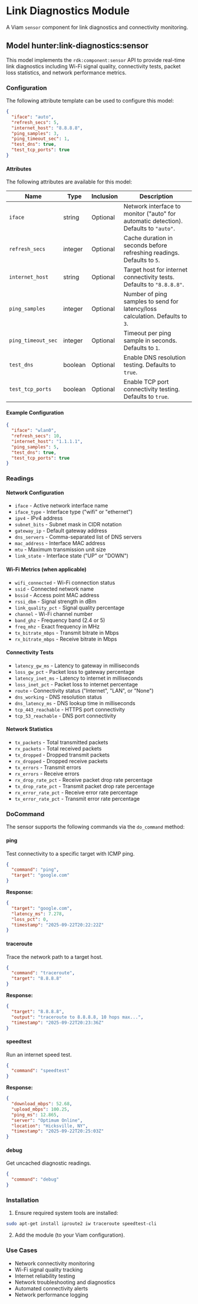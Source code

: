 # Link Diagnostics Module 

A Viam `sensor` component for link diagnostics and connectivity monitoring.

## Model hunter:link-diagnostics:sensor

This model implements the `rdk:component:sensor` API to provide real-time link diagnostics including Wi-Fi signal quality, connectivity tests, packet loss statistics, and network performance metrics.

### Configuration
The following attribute template can be used to configure this model:

```json
{
  "iface": "auto",
  "refresh_secs": 5,
  "internet_host": "8.8.8.8",
  "ping_samples": 3,
  "ping_timeout_sec": 1,
  "test_dns": true,
  "test_tcp_ports": true
}
```

#### Attributes

The following attributes are available for this model:

| Name          | Type   | Inclusion | Description                |
|---------------|--------|-----------|----------------------------|
| `iface` | string  | Optional  | Network interface to monitor ("auto" for automatic detection). Defaults to `"auto"`. |
| `refresh_secs` | integer | Optional  | Cache duration in seconds before refreshing readings. Defaults to `5`. |
| `internet_host` | string | Optional  | Target host for internet connectivity tests. Defaults to `"8.8.8.8"`. |
| `ping_samples` | integer | Optional  | Number of ping samples to send for latency/loss calculation. Defaults to `3`. |
| `ping_timeout_sec` | integer | Optional  | Timeout per ping sample in seconds. Defaults to `1`. |
| `test_dns` | boolean | Optional  | Enable DNS resolution testing. Defaults to `true`. |
| `test_tcp_ports` | boolean | Optional  | Enable TCP port connectivity testing. Defaults to `true`. |

#### Example Configuration

```json
{
  "iface": "wlan0",
  "refresh_secs": 10,
  "internet_host": "1.1.1.1",
  "ping_samples": 5,
  "test_dns": true,
  "test_tcp_ports": true
}
```

### Readings

#### Network Configuration
* `iface` - Active network interface name
* `iface_type` - Interface type ("wifi" or "ethernet")
* `ipv4` - IPv4 address
* `subnet_bits` - Subnet mask in CIDR notation
* `gateway_ip` - Default gateway address
* `dns_servers` - Comma-separated list of DNS servers
* `mac_address` - Interface MAC address
* `mtu` - Maximum transmission unit size
* `link_state` - Interface state ("UP" or "DOWN")

#### Wi-Fi Metrics (when applicable)
* `wifi_connected` - Wi-Fi connection status
* `ssid` - Connected network name
* `bssid` - Access point MAC address
* `rssi_dbm` - Signal strength in dBm
* `link_quality_pct` - Signal quality percentage
* `channel` - Wi-Fi channel number
* `band_ghz` - Frequency band (2.4 or 5)
* `freq_mhz` - Exact frequency in MHz
* `tx_bitrate_mbps` - Transmit bitrate in Mbps
* `rx_bitrate_mbps` - Receive bitrate in Mbps

#### Connectivity Tests
* `latency_gw_ms` - Latency to gateway in milliseconds
* `loss_gw_pct` - Packet loss to gateway percentage
* `latency_inet_ms` - Latency to internet in milliseconds
* `loss_inet_pct` - Packet loss to internet percentage
* `route` - Connectivity status ("Internet", "LAN", or "None")
* `dns_working` - DNS resolution status
* `dns_latency_ms` - DNS lookup time in milliseconds
* `tcp_443_reachable` - HTTPS port connectivity
* `tcp_53_reachable` - DNS port connectivity

#### Network Statistics
* `tx_packets` - Total transmitted packets
* `rx_packets` - Total received packets
* `tx_dropped` - Dropped transmit packets
* `rx_dropped` - Dropped receive packets
* `tx_errors` - Transmit errors
* `rx_errors` - Receive errors
* `rx_drop_rate_pct` - Receive packet drop rate percentage
* `tx_drop_rate_pct` - Transmit packet drop rate percentage
* `rx_error_rate_pct` - Receive error rate percentage
* `tx_error_rate_pct` - Transmit error rate percentage

### DoCommand

The sensor supports the following commands via the `do_command` method:

#### ping
Test connectivity to a specific target with ICMP ping.

```json
{
  "command": "ping",
  "target": "google.com"
}
```

**Response:**
```json
{
  "target": "google.com",
  "latency_ms": 7.278,
  "loss_pct": 0,
  "timestamp": "2025-09-22T20:22:22Z"
}
```

#### traceroute
Trace the network path to a target host.

```json
{
  "command": "traceroute",
  "target": "8.8.8.8"
}
```

**Response:**
```json
{
  "target": "8.8.8.8",
  "output": "traceroute to 8.8.8.8, 10 hops max...",
  "timestamp": "2025-09-22T20:23:36Z"
}
```

#### speedtest
Run an internet speed test.

```json
{
  "command": "speedtest"
}
```

**Response:**
```json
{
  "download_mbps": 52.68,
  "upload_mbps": 100.25,
  "ping_ms": 12.865,
  "server": "Optimum Online",
  "location": "Hicksville, NY",
  "timestamp": "2025-09-22T20:25:03Z"
}
```

#### debug
Get uncached diagnostic readings.

```json
{
  "command": "debug"
}
```

### Installation
1. Ensure required system tools are installed:
```bash
sudo apt-get install iproute2 iw traceroute speedtest-cli
```
2. Add the module (to your Viam configuration).

### Use Cases
* Network connectivity monitoring
* Wi-Fi signal quality tracking
* Internet reliability testing
* Network troubleshooting and diagnostics
* Automated connectivity alerts
* Network performance logging